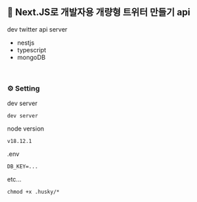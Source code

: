 ## 🐤 Next.JS로 개발자용 개량형 트위터 만들기 api

dev twitter api server

- nestjs
- typescript
- mongoDB

<br />

### ⚙ Setting

dev server

```shell
dev server
```

node version

```shell
v18.12.1
```

.env

```shell
DB_KEY=...
```

etc...

```shell
chmod +x .husky/*
```
